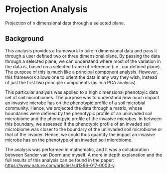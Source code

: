 # Projection Analysis
Projection of n dimensional data through a selected plane.

## Background
This analysis provides a framework to take n dimensional data and pass it through a user defined two or three dimensional plane. By passing the data through a selected plane, we can understand where most of the variation in the data is, based on a selected frame of reference (i.e., our defined plane). The purpose of this is much like a principal component analysis. However, this framework allows one to orient the data in any way they wish, instead of just the first two principle components (as in a PCA analysis). 

This particular analysis was applied to a high dimensional phenotpyic data set of soil microbiomes. The purpose was to understand how much impact an invasive microbe has on the phenotypic profile of a soil microbial community. Hence, we projected the data through a matrix, whose boundaries were defined by the phenotypic profile of an uninvaded soil microbiome and the phenotpyic profile of the invasive microbes. In between this boundary, we assessed if the phenotypic profile of an invaded soil microbiome was closer to the boundary of the uninvaded soil microbiome or that of the invader. Hence, we could thus quantify the impact an invasive microbe has on the phenotype of an invaded soil microbiome. 

The analysis was performed in mathematic, and it was a collaboration between Sander van Doorn and myself. A more in depth explanation and the full results of this analysis can be found in the paper: https://www.nature.com/articles/s41396-017-0003-y. 
